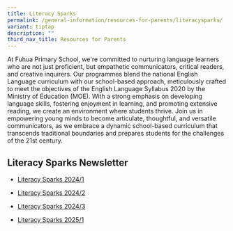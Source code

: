 ```yaml
---
title: Literacy Sparks
permalink: /general-information/resources-for-parents/literacysparks/
variant: tiptap
description: ""
third_nav_title: Resources for Parents
---
```

<p>At Fuhua Primary School, we're committed to nurturing language learners
who are not just proficient, but empathetic communicators, critical readers,
and creative inquirers. Our programmes blend the national English Language
curriculum with our school-based approach, meticulously crafted to meet
the objectives of the English Language Syllabus 2020 by the Ministry of
Education (MOE). With a strong emphasis on developing language skills,
fostering enjoyment in learning, and promoting extensive reading, we create
an environment where students thrive. Join us in empowering young minds
to become articulate, thoughtful, and versatile communicators, as we embrace
a dynamic school-based curriculum that transcends traditional boundaries
and prepares students for the challenges of the 21st century.</p>
<p></p>
<h2>Literacy Sparks Newsletter</h2>
<ul data-tight="true" class="tight">
<li>
<p><a href="/files/Resource for Parents/Literacy_Sparks_latest.pdf" rel="noopener noreferrer nofollow" target="_blank">Literacy Sparks 2024/1</a>
</p>
</li>
<li>
<p><a href="https://drive.google.com/file/d/1wAj4KWI1x0bAGYE5vk6oX0QLDfCy091R/view?usp=sharing" rel="noopener noreferrer nofollow" target="_blank">Literacy Sparks 2024/2</a>
</p>
</li>
<li>
<p><a href="/files/Resource for Parents/2024ELTerm_3_4_LiterarySparks.pdf" rel="noopener nofollow" target="_blank">Literacy Sparks 2024/3</a>
</p>
</li>
<li>
<p><a href="/files/P1_Literacy_Sparks_20251.pdf" rel="noopener nofollow" target="_blank">Literacy Sparks 2025/1</a>
</p>
</li>
</ul>
<h2></h2>
<p></p>